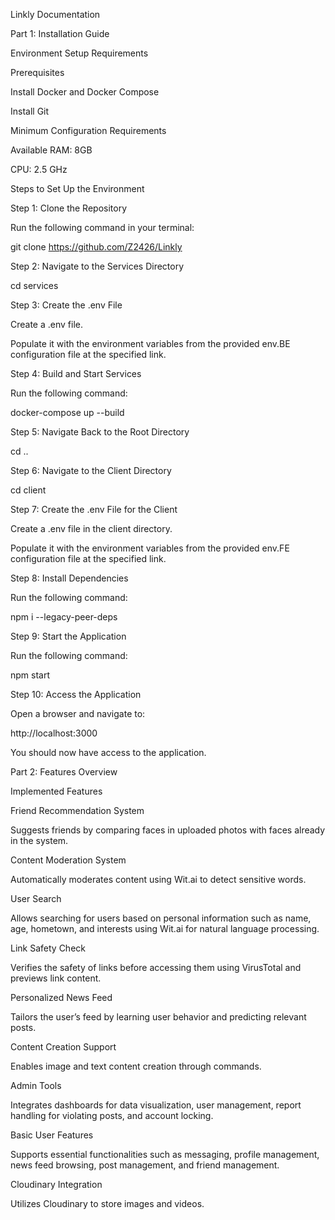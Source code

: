 Linkly Documentation

Part 1: Installation Guide

Environment Setup Requirements

Prerequisites

Install Docker and Docker Compose

Install Git

Minimum Configuration Requirements

Available RAM: 8GB

CPU: 2.5 GHz

Steps to Set Up the Environment

Step 1: Clone the Repository

Run the following command in your terminal:

git clone https://github.com/Z2426/Linkly

Step 2: Navigate to the Services Directory

cd services

Step 3: Create the .env File

Create a .env file.

Populate it with the environment variables from the provided env.BE configuration file at the specified link.

Step 4: Build and Start Services

Run the following command:

docker-compose up --build

Step 5: Navigate Back to the Root Directory

cd ..

Step 6: Navigate to the Client Directory

cd client

Step 7: Create the .env File for the Client

Create a .env file in the client directory.

Populate it with the environment variables from the provided env.FE configuration file at the specified link.

Step 8: Install Dependencies

Run the following command:

npm i --legacy-peer-deps

Step 9: Start the Application

Run the following command:

npm start

Step 10: Access the Application

Open a browser and navigate to:

http://localhost:3000

You should now have access to the application.

Part 2: Features Overview

Implemented Features

Friend Recommendation System

Suggests friends by comparing faces in uploaded photos with faces already in the system.

Content Moderation System

Automatically moderates content using Wit.ai to detect sensitive words.

User Search

Allows searching for users based on personal information such as name, age, hometown, and interests using Wit.ai for natural language processing.

Link Safety Check

Verifies the safety of links before accessing them using VirusTotal and previews link content.

Personalized News Feed

Tailors the user’s feed by learning user behavior and predicting relevant posts.

Content Creation Support

Enables image and text content creation through commands.

Admin Tools

Integrates dashboards for data visualization, user management, report handling for violating posts, and account locking.

Basic User Features

Supports essential functionalities such as messaging, profile management, news feed browsing, post management, and friend management.

Cloudinary Integration

Utilizes Cloudinary to store images and videos.

